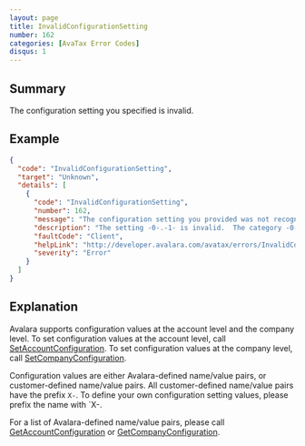 ```yaml
---
layout: page
title: InvalidConfigurationSetting
number: 162
categories: [AvaTax Error Codes]
disqus: 1
---
```


## Summary

The configuration setting you specified is invalid.

## Example

```json
{
  "code": "InvalidConfigurationSetting",
  "target": "Unknown",
  "details": [
    {
      "code": "InvalidConfigurationSetting",
      "number": 162,
      "message": "The configuration setting you provided was not recognized.",
      "description": "The setting -0-.-1- is invalid.  The category -0- is defined by Avalara and only specific names are recognized.",
      "faultCode": "Client",
      "helpLink": "http://developer.avalara.com/avatax/errors/InvalidConfigurationSetting",
      "severity": "Error"
    }
  ]
}
```

## Explanation

Avalara supports configuration values at the account level and the company level.  To set configuration values at the account level, call [SetAccountConfiguration](/api-reference/avatax/rest/v2/methods/Accounts/SetAccountConfiguration/).  To set configuration values at the company level, call [SetCompanyConfiguration](/api-reference/avatax/rest/v2/methods/Companies/SetCompanyConfiguration/).

Configuration values are either Avalara-defined name/value pairs, or customer-defined name/value pairs.  All customer-defined name/value pairs have the prefix `X-`.  To define your own configuration setting values, please prefix the name with `X-.

For a list of Avalara-defined name/value pairs, please call [GetAccountConfiguration](/api-reference/avatax/rest/v2/methods/Accounts/GetAccountConfiguration/) or [GetCompanyConfiguration](/api-reference/avatax/rest/v2/methods/Companies/GetCompanyConfiguration/).
